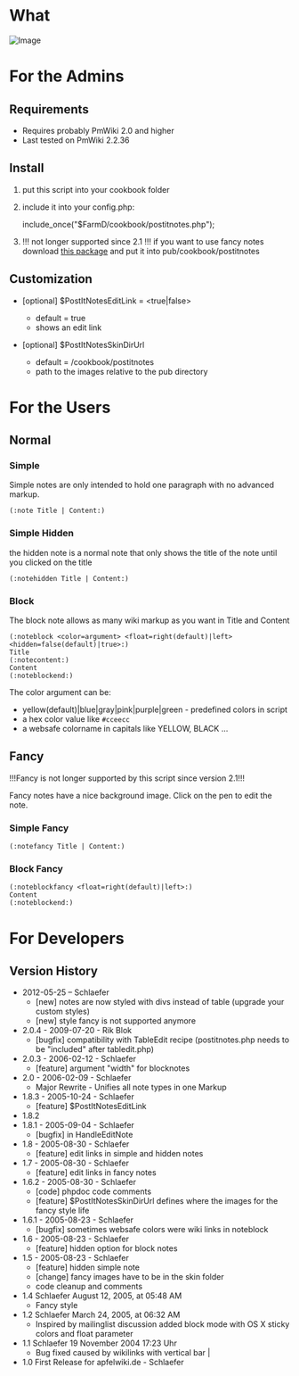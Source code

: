 What
====

![Image](http://i49.tinypic.com/o5b2p1.png)

For the Admins
==============
Requirements
------------
* Requires probably PmWiki 2.0 and higher
* Last tested on PmWiki 2.2.36

Install
-------
1. put this script into your cookbook folder
2. include it into your config.php: 

    include_once("$FarmD/cookbook/postitnotes.php");

3. !!! not longer supported since 2.1 !!! if you want to use fancy notes download [this package][pdl] and put it into pub/cookbook/postitnotes

[pdl]: http://schlaefer.macbay.de/uploads/Main.StickySandbox/fancynoteimages.zip
    

Customization
-------------
* [optional] $PostItNotesEditLink = <true|false>
	* default = true 
	* shows an edit link

* [optional] $PostItNotesSkinDirUrl
	* default = /cookbook/postitnotes
	* path to the images relative to the pub directory


For the Users
=============
Normal
------
### Simple
Simple notes are only intended to hold one paragraph with no advanced markup.

    (:note Title | Content:)

### Simple Hidden
the hidden note is a normal note that only shows the title of the note until you clicked on the title

    (:notehidden Title | Content:)

### Block
The block note allows as many wiki markup as you want in Title and Content

	(:noteblock <color=argument> <float=right(default)|left> <hidden=false(default)|true>:)
	Title
	(:notecontent:)
	Content
	(:noteblockend:)

The color argument can be:

* yellow(default)|blue|gray|pink|purple|green - predefined colors in script
* a hex color value like `#cceecc`
* a websafe colorname in capitals like YELLOW, BLACK ... 

Fancy
-----

!!!Fancy is not longer supported by this script since version 2.1!!!

Fancy notes have a nice background image. Click on the pen to edit the note. 

### Simple Fancy
    (:notefancy Title | Content:)

### Block Fancy
    (:noteblockfancy <float=right(default)|left>:)
    Content
    (:noteblockend:)

   

For Developers
==============
Version History
---------------
* 2012-05-25 – Schlaefer
    * [new] notes are now styled with divs instead of table (upgrade your custom styles)
    * [new] style fancy is not supported anymore
* 2.0.4 - 2009-07-20 - Rik Blok
    * [bugfix] compatibility with TableEdit recipe (postitnotes.php needs to be "included" after tabledit.php)
* 2.0.3 - 2006-02-12 - Schlaefer
    * [feature] argument "width" for blocknotes
* 2.0 - 2006-02-09 - Schlaefer
    * Major Rewrite - Unifies all note types in one Markup
* 1.8.3 - 2005-10-24 - Schlaefer
    * [feature] $PostItNotesEditLink
* 1.8.2 
* 1.8.1 - 2005-09-04 - Schlaefer
    * [bugfix] in HandleEditNote
* 1.8 - 2005-08-30 - Schlaefer
    * [feature] edit links in simple and hidden notes
* 1.7 - 2005-08-30 - Schlaefer
    * [feature] edit links in fancy notes
* 1.6.2 - 2005-08-30 - Schlaefer
    * [code] phpdoc code comments 
    * [feature] $PostItNotesSkinDirUrl defines where the images for the fancy style life
* 1.6.1 - 2005-08-23 - Schlaefer
    * [bugfix] sometimes websafe colors were wiki links in noteblock 
* 1.6 - 2005-08-23 - Schlaefer
    * [feature] hidden option for block notes 
* 1.5 - 2005-08-23 - Schlaefer
    * [feature] hidden simple note
    * [change] fancy images have to be in the skin folder
    * code cleanup and comments
* 1.4 Schlaefer August 12, 2005, at 05:48 AM
    * Fancy style 
* 1.2 Schlaefer March 24, 2005, at 06:32 AM
    * Inspired by mailinglist discussion added block mode with OS X sticky colors and float parameter 
* 1.1 Schlaefer 19 November 2004 17:23 Uhr
    * Bug fixed caused by wikilinks with vertical bar | 
* 1.0 First Release for apfelwiki.de - Schlaefer 
